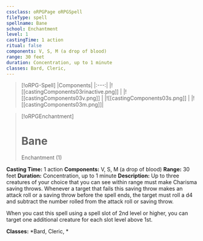 ```yaml
---
cssclass: oRPGPage oRPGSpell
fileType: spell
spellname: Bane
school: Enchantment
level: 1
castingTime: 1 action
ritual: false
components: V, S, M (a drop of blood)
range: 30 feet
duration: Concentration, up to 1 minute
classes: Bard, Cleric,
---
```

> [!oRPG-Spell]
> |Components|
> |:---:|
> |![[castingComponents03rinactive.png]] |
> |![[castingComponents03v.png]] |
> |![[castingComponents03s.png]] |
> |![[castingComponents03m.png]]|

> [!oRPGEnchantment]
>#  Bane
> Enchantment  (1)

**Casting Time:** 1 action
**Components:** V, S, M (a drop of blood)
**Range:** 30 feet
**Duration:**  Concentration, up to 1 minute
**Description:**
Up to three creatures of your choice that you can see within range must make Charisma saving throws. Whenever a target that fails this saving throw makes an attack roll or a saving throw before the spell ends, the target must roll a d4 and subtract the number rolled from the attack roll or saving throw.

When you cast this spell using a spell slot of 2nd level or higher, you can target one additional creature for each slot level above 1st.

**Classes:**  *Bard, Cleric, *


